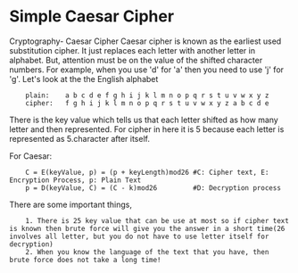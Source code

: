 # Simple Caesar Cipher
Cryptography- Caesar Cipher
Caesar cipher is known as the earliest used substitution cipher. It just replaces each letter with another letter in alphabet. But, attention must be on the value of the shifted character numbers. For example,  when you use 'd' for 'a' then you need to use 'j' for 'g'. 
Let's look at the the English alphabet
        
		plain:    a b c d e f g h i j k l m n o p q r s t u v w x y z
		cipher:   f g h i j k l m n o p q r s t u v w x y z a b c d e

There is the key value which tells us that each letter shifted as how many letter and then represented. For cipher in here it is 5 because each letter is represented as 5.character after itself. 

For Caesar:

		C = E(keyValue, p) = (p + keyLength)mod26 #C: Cipher text, E: Encryption Process, p: Plain Text
		p = D(keyValue, C) = (C - k)mod26         #D: Decryption process	

There are some important things, 

		1. There is 25 key value that can be use at most so if cipher text is known then brute force will give you the answer in a short time(26 involves all letter, but you do not have to use letter itself for decryption)
		2. When you know the language of the text that you have, then brute force does not take a long time!
	
	
